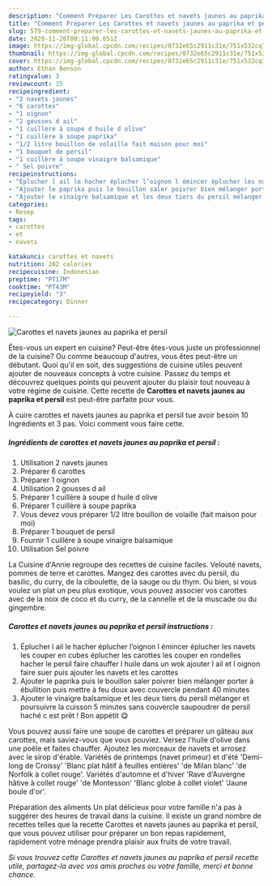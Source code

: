 ```yaml
---
description: "Comment Préparer Les Carottes et navets jaunes au paprika et persil"
title: "Comment Préparer Les Carottes et navets jaunes au paprika et persil"
slug: 579-comment-preparer-les-carottes-et-navets-jaunes-au-paprika-et-persil
date: 2020-11-26T00:11:00.651Z
image: https://img-global.cpcdn.com/recipes/0732e65c2911c31e/751x532cq70/carottes-et-navets-jaunes-au-paprika-et-persil-photo-principale-de-la-recette.jpg
thumbnail: https://img-global.cpcdn.com/recipes/0732e65c2911c31e/751x532cq70/carottes-et-navets-jaunes-au-paprika-et-persil-photo-principale-de-la-recette.jpg
cover: https://img-global.cpcdn.com/recipes/0732e65c2911c31e/751x532cq70/carottes-et-navets-jaunes-au-paprika-et-persil-photo-principale-de-la-recette.jpg
author: Ethan Benson
ratingvalue: 3
reviewcount: 15
recipeingredient:
- "2 navets jaunes"
- "6 carottes"
- "1 oignon"
- "2 gousses d ail"
- "1 cuillère à soupe d huile d olive"
- "1 cuillère à soupe paprika"
- "1/2 litre bouillon de volaille fait maison pour moi"
- "1 bouquet de persil"
- "1 cuillère à soupe vinaigre balsamique"
- " Sel poivre"
recipeinstructions:
- "Éplucher l ail le hacher éplucher l’oignon l émincer éplucher les navets les couper en cubes éplucher les carottes les couper en rondelles hacher le persil faire chauffer l huile dans un wok ajouter l ail et l oignon faire suer puis ajouter les navets et les carottes"
- "Ajouter le paprika puis le bouillon saler poivrer bien mélanger porter à ébullition puis mettre à feu doux avec couvercle pendant 40 minutes"
- "Ajouter le vinaigre balsamique et les deux tiers du persil mélanger et poursuivre la cuisson 5 minutes sans couvercle saupoudrer de persil haché c est prêt ! Bon appétit 😋"
categories:
- Resep
tags:
- carottes
- et
- navets

katakunci: carottes et navets 
nutrition: 202 calories
recipecuisine: Indonesian
preptime: "PT17M"
cooktime: "PT43M"
recipeyield: "3"
recipecategory: Dinner

---
```



![Carottes et navets jaunes au paprika et persil](https://img-global.cpcdn.com/recipes/0732e65c2911c31e/751x532cq70/carottes-et-navets-jaunes-au-paprika-et-persil-photo-principale-de-la-recette.jpg)

Êtes-vous un expert en cuisine? Peut-être êtes-vous juste un professionnel de la cuisine? Ou comme beaucoup d'autres, vous êtes peut-être un débutant. Quoi qu'il en soit, des suggestions de cuisine utiles peuvent ajouter de nouveaux concepts à votre cuisine. Passez du temps et découvrez quelques points qui peuvent ajouter du plaisir tout nouveau à votre régime de cuisine. Cette recette de <strong> Carottes et navets jaunes au paprika et persil </strong> est peut-être parfaite pour vous.

<!--inarticleads1-->

À cuire carottes et navets jaunes au paprika et persil tue avoir besoin 10 Ingrédients et 3 pas. Voici comment vous faire cette.

##### Ingrédients de carottes et navets jaunes au paprika et persil :

1. Utilisation 2 navets jaunes
1. Préparer 6 carottes
1. Préparer 1 oignon
1. Utilisation 2 gousses d ail
1. Préparer 1 cuillère à soupe d huile d olive
1. Préparer 1 cuillère à soupe paprika
1. Vous devez vous préparer 1/2 litre bouillon de volaille (fait maison pour moi)
1. Préparer 1 bouquet de persil
1. Fournir 1 cuillère à soupe vinaigre balsamique
1. Utilisation  Sel poivre


La Cuisine d&#39;Annie regroupe des recettes de cuisine faciles. Velouté navets, pommes de terre et carottes. Mangez des carottes avec du persil, du basilic, du curry, de la ciboulette, de la sauge ou du thym. Ou bien, si vous voulez un plat un peu plus exotique, vous pouvez associer vos carottes avec de la noix de coco et du curry, de la cannelle et de la muscade ou du gingembre. 

<!--inarticleads2-->

##### Carottes et navets jaunes au paprika et persil instructions :

1. Éplucher l ail le hacher éplucher l’oignon l émincer éplucher les navets les couper en cubes éplucher les carottes les couper en rondelles hacher le persil faire chauffer l huile dans un wok ajouter l ail et l oignon faire suer puis ajouter les navets et les carottes
1. Ajouter le paprika puis le bouillon saler poivrer bien mélanger porter à ébullition puis mettre à feu doux avec couvercle pendant 40 minutes
1. Ajouter le vinaigre balsamique et les deux tiers du persil mélanger et poursuivre la cuisson 5 minutes sans couvercle saupoudrer de persil haché c est prêt ! Bon appétit 😋


Vous pouvez aussi faire une soupe de carottes et préparer un gâteau aux carottes, mais saviez-vous que vous pouviez. Versez l&#39;huile d&#39;olive dans une poêle et faites chauffer. Ajoutez les morceaux de navets et arrosez avec le sirop d&#39;érable. Variétés de printemps (navet primeur) et d&#39;été &#39;Demi-long de Croissy&#39; &#39;Blanc plat hâtif à feuilles entières&#39; &#39;de Milan blanc&#39; &#39;de Norfolk à collet rouge&#39;. Variétés d&#39;automne et d&#39;hiver &#39;Rave d&#39;Auvergne hâtive à collet rouge&#39; &#39;de Montesson&#39; &#39;Blanc globe à collet violet&#39; &#39;Jaune boule d&#39;or&#39;. 

<!--inarticleads1-->

<p>
Préparation des aliments Un plat délicieux pour votre famille n'a pas à suggérer des heures de travail dans la cuisine. Il existe un grand nombre de recettes telles que la recette Carottes et navets jaunes au paprika et persil, que vous pouvez utiliser pour préparer un bon repas rapidement, rapidement votre ménage prendra plaisir aux fruits de votre travail.
</p>

<p>
<i>Si vous trouvez cette Carottes et navets jaunes au paprika et persil recette utile, partagez-la avec vos amis proches ou votre famille, merci et bonne chance.</i>
</p>
